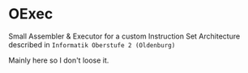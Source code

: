 # OExec

Small Assembler & Executor for a custom Instruction Set Architecture described in `Informatik Oberstufe 2 (Oldenburg)`

Mainly here so I don't loose it.
